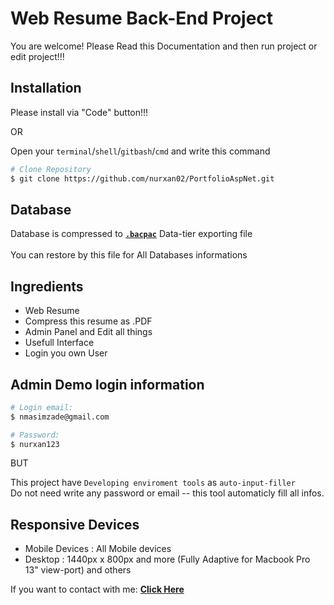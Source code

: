 # Web Resume Back-End Project

You are welcome! Please Read this Documentation and then run project or edit project!!!

## Installation

Please install via "Code" button!!!

OR

Open your ``terminal``/``shell``/``gitbash``/``cmd`` and write this command

```bash
# Clone Repository
$ git clone https://github.com/nurxan02/PortfolioAspNet.git
```
## Database

Database is compressed to [**``.bacpac``**](https://github.com/nurxan02/PortfolioAspNet/blob/master/MyPortfolioBacpac.bacpac?raw=true) Data-tier exporting file  
<br>
You can restore by this file for All Databases informations


## Ingredients

- Web Resume
- Compress this resume as .PDF
- Admin Panel and Edit all things
- Usefull Interface
- Login you own User 

## Admin Demo login information
```bash
# Login email:
$ nmasimzade@gmail.com

# Password:
$ nurxan123
```
BUT 

This project have ``Developing enviroment tools`` as ``auto-input-filler``
<br>
Do not need write any password or email -- this tool automaticly fill all infos.

## Responsive Devices

- Mobile Devices : All Mobile devices
- Desktop : 1440px x 800px  and more (Fully Adaptive for Macbook Pro 13" view-port) and others

If you want to contact with me: [**Click Here**](https://bio.link/nurxanmasimzade/)

##
